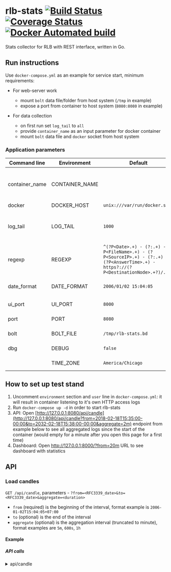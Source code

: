 # rlb-stats [![Build Status](https://github.com/umputun/rlb-stats/workflows/CI%20Build/badge.svg)](https://github.com/umputun/rlb-stats/actions?query=workflow%3A%22CI+Build%22) [![Coverage Status](https://coveralls.io/repos/github/umputun/rlb-stats/badge.svg?branch=master)](https://coveralls.io/github/umputun/rlb-stats?branch=master) [![Docker Automated build](https://img.shields.io/docker/automated/jrottenberg/ffmpeg.svg)](https://hub.docker.com/r/umputun/rlb-stats/)

Stats collector for RLB with REST interface, written in Go.

## Run instructions

Use `docker-compose.yml` as an example for service start, minimum requirements:

 - For web-server work
     - mount `bolt` data file/folder from host system (`/tmp` in example)
     - expose a port from container to host system (`8080:8080` in example)

- For data collection
    - on first run set `log_tail` to `all`
    - provide `container_name` as an input parameter for docker container
    - mount `bolt` data file and `docker` socket from host system

### Application parameters

| Command line   | Environment    | Default                       | Description                     |
| ---------------| ---------------| ------------------------------| ------------------------------- |
| container_name | CONTAINER_NAME |                               | container name, _required_ for data collection |
| docker         | DOCKER_HOST    | `unix:///var/run/docker.sock` | docker host                     |
| log_tail       | LOG_TAIL       | `1000`                        | how many log entries to load from container |
| regexp         | REGEXP         | `^(?P<Date>.+) - (?:.+) - (?P<FileName>.+) - (?P<SourceIP>.+) - (?:.+) - (?P<AnswerTime>.+) - https?://(?P<DestinationNode>.+?)/.+$` | log line regexp |
| date_format    | DATE_FORMAT    | `2006/01/02 15:04:05`         | format of the date in log line  |
| ui_port        | UI_PORT        | `8000`                        | UI server port                  |
| port           | PORT           | `8080`                        | REST server port                |
| bolt           | BOLT_FILE      | `/tmp/rlb-stats.bd`           | boltdb file path                |
| dbg            | DEBUG          | `false`                       | debug mode                      |
|                | TIME_ZONE      | `America/Chicago`             | container timezone              |

## How to set up test stand

1. Uncomment `environment` section and `user` line in `docker-compose.yml`: it will result in container listening to it's own HTTP access logs
1. Run `docker-compose up -d` in order to start rlb-stats
1. API: Open [http://127.0.0.1:8080/api/candle](http://127.0.0.1:8080/api/candle?from=2018-02-18T15:35:00-00:00&to=2032-02-18T15:38:00-00:00&aggregate=2m)
endpoint from example below to see all aggregated logs since the start of the container
(would empty for a minute after you open this page for a first time)
1. Dashboard: Open http://127.0.0.1:8000/?from=20m URL to see dashboard with statistics


## API

### Load candles

`GET /api/candle`, parameters - `?from=<RFC3339_date>&to=<RFC3339_date>&aggregate=<duration>`

- `from` (required) is the beginning of the interval, format example is `2006-01-02T15:04:05+07:00`
- `to` (optional) is the end of the interval
- `aggregate` (optional) is the aggregation interval (truncated to minute), format examples are `5m`, `600s`, `1h`

#### Example

##### API calls

<details>
<summary>api/candle</summary>

```json
$ http GET http://127.0.0.1:8080/api/candle?from=2018-02-18T15:35:00-00:00&to=2032-02-18T15:38:00-00:00&aggregate=2m

HTTP/1.1 200 OK
Content-Type: application/json

[
  {
    "Nodes": {
      "n6.radio-t.com": {
        "Volume": 1,
        "MinAnswerTime": 1,
        "MeanAnswerTime": 1,
        "MaxAnswerTime": 1,
        "Files": {
          "rt_podcast585.mp3": 1
        }
      },
      "n7.radio-t.com": {
        "Volume": 1,
        "MinAnswerTime": 2,
        "MeanAnswerTime": 2,
        "MaxAnswerTime": 2,
        "Files": {
          "rt_podcast584.mp3": 1,
        }
      },
      "all": {
        "Volume": 2,
        "MinAnswerTime": 1,
        "MeanAnswerTime": 1.5,
        "MaxAnswerTime": 2,
        "Files": {
          "rt_podcast584.mp3": 1,
          "rt_podcast585.mp3": 1
        }
      }
    },
    "StartMinute": "2018-02-18T15:35:00Z"
  },
  {
    "Nodes": {
      "n6.radio-t.com": {
        "Volume": 5,
        "MinAnswerTime": 1,
        "MeanAnswerTime": 1,
        "MaxAnswerTime": 1,
        "Files": {
          "rt_podcast579.mp3": 1,
          "rt_podcast581.mp3": 1,
          "rt_podcast583.mp3": 1,
          "rt_podcast584.mp3": 1,
          "rt_podcast585.mp3": 1
        }
      },
      "all": {
        "Volume": 5,
        "MinAnswerTime": 1,
        "MeanAnswerTime": 1,
        "MaxAnswerTime": 1,
        "Files": {
          "rt_podcast579.mp3": 1,
          "rt_podcast581.mp3": 1,
          "rt_podcast583.mp3": 1,
          "rt_podcast584.mp3": 1,
          "rt_podcast585.mp3": 1
        }
      }
    },
    "StartMinute": "2018-02-18T15:37:00Z"
  }
]
```

</details>
